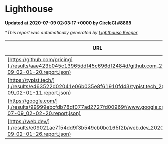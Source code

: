 
# Lighthouse

**Updated at 2020-07-09 02:03:17 +0000 by [CircleCI #8865](https://circleci.com/gh/ItinerisLtd/lighthouse-keeper-example/8865)**

**This report was automatically generated by [Lighthouse Keeper](https://github.com/itinerisltd/lighthouse-keeper)*

| URL | Performance | Accessibility | Best Practices | SEO | PWA | Updated At |
| --- | --- | --- | --- | --- | --- | --- |
| [https://github.com/pricing](./results/aae423b045c13965ddf45c696df2484d/github.com_2020-07-09_02-01-20.report.json) | 0.62 | 0.96 | 1 | 0.92 | 0.54 | 2020-07-09T02:01:20.306Z |
| [https://typist.tech/](./results/e463522d02041e06b035e8f61910fd43/typist.tech_2020-07-09_02-01-11.report.json) | 0.7 | 0.92 | 0.92 | 0.99 | 0.57 | 2020-07-09T02:01:11.923Z |
| [https://google.com/](./results/99999ebcfdb78df077ad2727fd00969f/www.google.com_2020-07-09_02-02-20.report.json) | 0.91 | 0.9 | 1 | 0.85 | 0.54 | 2020-07-09T02:02:20.224Z |
| [https://web.dev/](./results/e09021ae7f54dd9f3b549cb0bc165f2b/web.dev_2020-07-09_02-01-26.report.json) | 0.88 | 1 | 1 | 0.99 | 0.96 | 2020-07-09T02:01:26.197Z |
